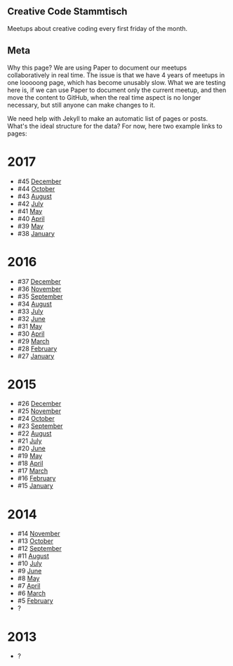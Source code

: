 ## Creative Code Stammtisch

Meetups about creative coding every first friday of the month.

## Meta

Why this page? We are using Paper to document our meetups collaboratively in real time.
The issue is that we have 4 years of meetups in one looooong page, which has become unusably slow.
What we are testing here is, if we can use Paper to document only the current meetup, and then move the content to GitHub, when the real time aspect is no longer necessary, but still anyone can make changes to it.

We need help with Jekyll to make an automatic list of pages or posts. What's the ideal structure for the data?
For now, here two example links to pages:

# 2017

* #45 [December](/Stammtisch/2017-12.html)
* #44 [October](/Stammtisch/2017-10.html)
* #43 [August](/Stammtisch/2017-08.html)
* #42 [July](/Stammtisch/2017-0[.html)
* #41 [May](/Stammtisch/2017-05.html)
* #40 [April](/Stammtisch/2017-04.html)
* #39 [May](/Stammtisch/2017-03.html)
* #38 [January](/Stammtisch/2017-01.html)

# 2016

* #37 [December](/Stammtisch/2016-12.html)
* #36 [November](/Stammtisch/2016-11.html)
* #35 [September](/Stammtisch/2016-10.html)
* #34 [August](/Stammtisch/2016-08.html)
* #33 [July](/Stammtisch/2016-07.html)
* #32 [June](/Stammtisch/2016-06.html)
* #31 [May](/Stammtisch/2016-05.html)
* #30 [April](/Stammtisch/2016-04.html)
* #29 [March](/Stammtisch/2016-03.html)
* #28 [February](/Stammtisch/2016-02.html)
* #27 [January](/Stammtisch/2016-01.html)

# 2015

* #26 [December](/Stammtisch/2015-12.html)
* #25 [November](/Stammtisch/2015-11.html)
* #24 [October](/Stammtisch/2015-10.html)
* #23 [September](/Stammtisch/2015-09.html)
* #22 [August](/Stammtisch/2015-08.html)
* #21 [July](/Stammtisch/2015-07.html)
* #20 [June](/Stammtisch/2015-06.html)
* #19 [May](/Stammtisch/2015-05.html)
* #18 [April](/Stammtisch/2015-04.html)
* #17 [March](/Stammtisch/2015-03.html)
* #16 [February](/Stammtisch/2015-02.html)
* #15 [January](/Stammtisch/2015-01.html)

# 2014


* #14 [November](/Stammtisch/2014-11.html)
* #13 [October](/Stammtisch/2014-10.html)
* #12 [September](/Stammtisch/2014-09.html)
* #11 [August](/Stammtisch/2014-08.html)
* #10 [July](/Stammtisch/2014-07.html)
* #9 [June](/Stammtisch/2014-06.html)
* #8 [May](/Stammtisch/2014-05.html)
* #7 [April](/Stammtisch/2014-04.html)
* #6 [March](/Stammtisch/2014-03.html)
* #5 [February](/Stammtisch/2014-02.html)
* ?

# 2013

* ?
